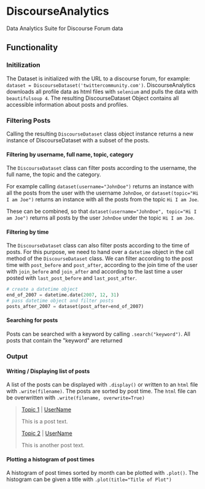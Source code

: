 # DiscourseAnalytics

Data Analytics Suite for Discourse Forum data


## Functionality

### Initilization

The Dataset is initialized with the URL to a discourse forum, for example: `dataset = DiscourseDataset('twittercommunity.com')`.
DiscourseAnalytics downloads all profile data as html files with `selenium` and pulls the data with `beautifulsoup 4`.
The resulting DiscourseDataset Object contains all accessible information about posts and profiles.

### Filtering Posts

Calling the resulting `DiscourseDataset` class object instance returns a new instance of DiscourseDataset with a subset of the posts.

#### Filtering by username, full name, topic, category

The `DiscourseDataset` class can filter posts according to the username, the full name, the topic and the category. 

For example calling `dataset(username="JohnDoe")` returns an instance with all the posts from the user with the username `JohnDoe`, or `dataset(topic="Hi I am Joe")` returns an instance with all the posts from the topic `Hi I am Joe`.

These can be combined, so that `dataset(username="JohnDoe", topic="Hi I am Joe")` returns all posts by the user `JohnDoe` under the topic `Hi I am Joe`.

#### Filtering by time

The `DiscourseDataset` class can also filter posts according to the time of posts. 
For this purpose, we need to hand over a `datetime` object in the call method of the `DiscourseDataset` class.
We can filter according to the post time with `post_before` and `post_after`, according to the join time of the user with `join_before` and `join_after` and according to the last time a user posted with `last_post_before` and `last_post_after`.

```python
# create a datetime object
end_of_2007 = datetime.date(2007, 12, 31)
# pass datetime object and filter posts
posts_after_2007 = dataset(post_after=end_of_2007)
```

#### Searching for posts

Posts can be searched with a keyword by calling `.search("keyword")`. All posts that contain the "keyword" are returned

### Output

#### Writing / Displaying list of posts

A list of the posts can be displayed with `.display()` or written to an `html` file with `.write(filename)`. 
The posts are sorted by post time.
The `html` file can be overwritten with `.write(filename, overwrite=True)`

> <a href=website.com/topic>Topic 1</a> | <a href=website.com/u/username>UserName</a>
> 
> This is a post text.
> 
> <a href=website.com/topic>Topic 2</a> | <a href=website.com/u/username>UserName</a>
> 
> This is another post text.

#### Plotting a histogram of post times

A histogram of post times sorted by month can be plotted with `.plot()`. The histogram can be given a title with `.plot(title="Title of Plot")`
